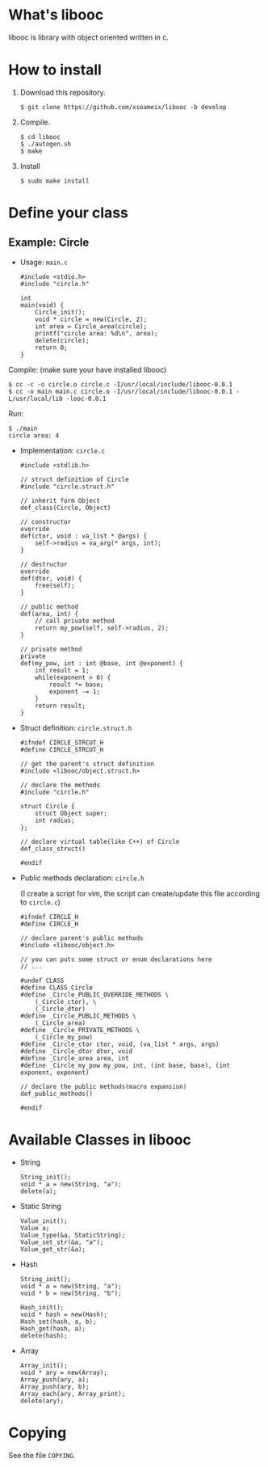 #   What's libooc

libooc is library with object oriented written in c.

#   How to install

1.  Download this repository.

        $ git clone https://github.com/xsoameix/libooc -b develop

2.  Compile.

        $ cd libooc
        $ ./autogen.sh
        $ make

3.  Install

        $ sudo make install

#   Define your class

##  Example: Circle

*   Usage: `main.c`

        #include <stdio.h>
        #include "circle.h"

        int
        main(void) {
            Circle_init();
            void * circle = new(Circle, 2);
            int area = Circle_area(circle);
            printf("circle area: %d\n", area);
            delete(circle);
            return 0;
        }

Compile:
(make sure your have installed libooc)

    $ cc -c -o circle.o circle.c -I/usr/local/include/libooc-0.0.1
    $ cc -o main main.c circle.o -I/usr/local/include/libooc-0.0.1 -L/usr/local/lib -looc-0.0.1

Run:

    $ ./main
    circle area: 4

*   Implementation: `circle.c`

        #include <stdlib.h>

        // struct definition of Circle
        #include "circle.struct.h"

        // inherit form Object
        def_class(Circle, Object)

        // constructor
        override
        def(ctor, void : va_list * @args) {
            self->radius = va_arg(* args, int);
        }

        // destructor
        override
        def(dtor, void) {
            free(self);
        }

        // public method
        def(area, int) {
            // call private method
            return my_pow(self, self->radius, 2);
        }

        // private method
        private
        def(my_pow, int : int @base, int @exponent) {
            int result = 1;
            while(exponent > 0) {
                result *= base;
                exponent -= 1;
            }
            return result;
        }

*   Struct definition: `circle.struct.h`

        #ifndef CIRCLE_STRCUT_H
        #define CIRCLE_STRCUT_H

        // get the parent's struct definition
        #include <libooc/object.struct.h>

        // declare the methods
        #include "circle.h"

        struct Circle {
            struct Object super;
            int radius;
        };

        // declare virtual table(like C++) of Circle
        def_class_struct()

        #endif

*   Public methods declaration: `circle.h`

    (I create a script for vim, the script can create/update this file according to `circle.c`)

        #ifndef CIRCLE_H
        #define CIRCLE_H

        // declare parent's public methods
        #include <libooc/object.h>

        // you can puts some struct or enum declarations here
        // ...

        #undef CLASS
        #define CLASS Circle
        #define _Circle_PUBLIC_OVERRIDE_METHODS \
            (_Circle_ctor), \
            (_Circle_dtor)
        #define _Circle_PUBLIC_METHODS \
            (_Circle_area)
        #define _Circle_PRIVATE_METHODS \
            (_Circle_my_pow)
        #define _Circle_ctor ctor, void, (va_list * args, args)
        #define _Circle_dtor dtor, void
        #define _Circle_area area, int
        #define _Circle_my_pow my_pow, int, (int base, base), (int exponent, exponent)

        // declare the public methods(macro expansion)
        def_public_methods()

        #endif

#   Available Classes in libooc

*   String

        String_init();
        void * a = new(String, "a");
        delete(a);

*   Static String

        Value_init();
        Value a;
        Value_type(&a, StaticString);
        Value_set_str(&a, "a");
        Value_get_str(&a);

*   Hash

        String_init();
        void * a = new(String, "a");
        void * b = new(String, "b");

        Hash_init();
        void * hash = new(Hash);
        Hash_set(hash, a, b);
        Hash_get(hash, a);
        delete(hash);

*   Array

        Array_init();
        void * ary = new(Array);
        Array_push(ary, a);
        Array_push(ary, b);
        Array_each(ary, Array_print);
        delete(ary);

#   Copying

See the file `COPYING`.

